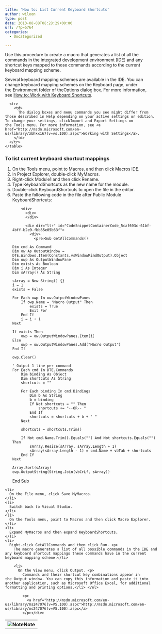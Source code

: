 ```yaml
---
title: 'How to: List Current Keyboard Shortcuts'
author: wiloon
type: post
date: 2013-08-08T08:28:29+00:00
url: /?p=5764
categories:
  - Uncategorized

---
```

<div>
  <p>
    Use this procedure to create a macro that generates a list of all the commands in the integrated development environment (IDE) and any shortcut keys mapped to those commands according to the current keyboard mapping scheme.
  </p>
  
  <p>
    Several keyboard mapping schemes are available in the IDE. You can change keyboard mapping schemes on the Keyboard page, under the Environment folder of theOptions dialog box. For more information, see <a href="http://msdn.microsoft.com/en-us/library/5zwses53(v=vs.100).aspx">How to: Work with Keyboard Shortcuts</a>.
  </p>
  
  <div>
    <table>
      <tr>
        <th>
          <img id="alert_note" title="Note" alt="Note" src="http://i.msdn.microsoft.com/areas/global/content/clear.gif" /><strong>Note</strong>
        </th>
      </tr>
      
      <tr>
        <td>
          The dialog boxes and menu commands you see might differ from those described in Help depending on your active settings or edition. To change your settings, clickImport and Export Settings on the Tools menu. For more information, see <a href="http://msdn.microsoft.com/en-us/library/zbhkx167(v=vs.100).aspx">Working with Settings</a>.
        </td>
      </tr>
    </table>
  </div>
</div>

### To list current keyboard shortcut mappings

<div>
  <ol>
    <li>
      On the Tools menu, point to Macros, and then click Macros IDE.
    </li>
    <li>
      In Project Explorer, double-click MyMacros.
    </li>
    <li>
      Right-click Module1 and then click Rename.
    </li>
    <li>
      Type KeyboardShortcuts as the new name for the module.
    </li>
    <li>
      Double-click KeyboardShortcuts to open the file in the editor.
    </li>
    <li>
      Paste the following code in the file after Public Module KeyboardShortcuts: <div id="code-snippet-1">
        <div>
        </div>
        
        <div>
          <div>
          </div>
          
          <div dir="ltr" id="CodeSnippetContainerCode_5caf603c-61bf-4bff-b2e9-fbb55e05b63f">
            <div>
              <pre>Sub GetAllCommands()

    Dim cmd As Command
    Dim ow As OutputWindow = DTE.Windows.Item(Constants.vsWindowKindOutput).Object
    Dim owp As OutputWindowPane
    Dim exists As Boolean
    Dim i As Integer
    Dim sArray() As String

    sArray = New String() {}
    i = 1
    exists = False

    For Each owp In ow.OutputWindowPanes
        If owp.Name = "Macro Output" Then
            exists = True
            Exit For
        End If
        i = i + 1
    Next

    If exists Then
        owp = ow.OutputWindowPanes.Item(i)
    Else
        owp = ow.OutputWindowPanes.Add("Macro Output")
    End If

    owp.Clear()

    ' Output 1 line per command
    For Each cmd In DTE.Commands
        Dim binding As Object
        Dim shortcuts As String
        shortcuts = ""

        For Each binding In cmd.Bindings
            Dim b As String
            b = binding
            If Not shortcuts = "" Then
                shortcuts += "--OR-- "
            End If
            shortcuts = shortcuts + b + " "
        Next

        shortcuts = shortcuts.Trim()

        If Not cmd.Name.Trim().Equals("") And Not shortcuts.Equals("") Then
            sArray.Resize(sArray, sArray.Length + 1)
            sArray(sArray.Length - 1) = cmd.Name + vbTab + shortcuts
        End If
    Next

    Array.Sort(sArray)
    owp.OutputString(String.Join(vbCrLf, sArray))

End Sub</pre>
            </div>
          </div>
        </div>
      </div>
    </li>
    
    <li>
      On the File menu, click Save MyMacros.
    </li>
    <li>
      Switch back to Visual Studio.
    </li>
    <li>
      On the Tools menu, point to Macros and then click Macro Explorer.
    </li>
    <li>
      Expand MyMacros and then expand KeyboardShortcuts.
    </li>
    <li>
      Right-click GetAllCommands and then click Run. <p>
        The macro generates a list of all possible commands in the IDE and any keyboard shortcut mappings these commands have in the current keyboard mapping scheme.</li> 
        
        <li>
          On the View menu, click Output. <p>
            Commands and their shortcut key combinations appear in the Output window. You can copy this information and paste it into another application, such as Microsoft Office Excel, for additional formatting and printing options.</li> </ol> 
            
            <p>
              <a href="http://msdn.microsoft.com/en-us/library/ms247076(v=VS.100).aspx">http://msdn.microsoft.com/en-us/library/ms247076(v=VS.100).aspx</a>
            </p></div>